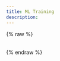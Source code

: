 ```yaml
---
title: ML Training
description:
---
```

{% raw %}
<style>
  /* ML Storage Calculator styles */
  #ml-storage-calculator-app {
    font-family: Arial, sans-serif;
    margin: 2rem 0;
  }
  #ml-storage-calculator-app .field {
    display: flex;
    flex-direction: column;
    align-items: flex-end;
    margin-top: 1rem;
  }
  #ml-storage-calculator-app label {
    margin-bottom: 0.5rem;
  }
  #ml-storage-calculator-app input,
  #ml-storage-calculator-app select {
    width: 200px;
  }
  #ml-storage-calculator-app table {
    width: 100%;
    border-collapse: collapse;
    margin-top: 2rem;
  }
  #ml-storage-calculator-app th,
  #ml-storage-calculator-app td {
    border: 1px solid #ccc;
    padding: 0.5rem;
    text-align: left;
  }
  #ml-storage-calculator-app th {
    background: #f5f5f5;
  }
</style>

<div id="ml-storage-calculator-app"></div>

<script src="https://unpkg.com/mithril/mithril.js"></script>
<script>
  // ML Storage Calculator injected into Jekyll markdown page
  (function() {
    const Calculator = {
      params: 8,
      scale: 'B',
      checkpoints: 1,
      corpus: 0,
      gpus: 16,
      storagePerGpu: 300,

      view() {
        const { params, scale, checkpoints, corpus, gpus, storagePerGpu } = Calculator;
        const p = Math.max(0, parseFloat(params) || 0);
        const cp = Math.max(0, parseFloat(checkpoints) || 0);
        const corp = Math.max(0, parseFloat(corpus) || 0);
        const ng = Math.max(0, parseFloat(gpus) || 0);
        const spg = Math.max(0, parseFloat(storagePerGpu) || 0);

        const scaleFactor = scale === 'M' ? 1e6 : 1e9;
        const modelSizeBytes = p * scaleFactor * 12;
        const totalModelBytes = modelSizeBytes * cp;
        const toTB = x => x / Math.pow(1024, 4);
        const corpusTB = corp / 1024;
        const sharedTB = (ng * spg) / 1024;
        const requiredTB = toTB(totalModelBytes) + corpusTB;
        const freeCap = sharedTB > 0 ? (sharedTB - requiredTB) / sharedTB : 0;

        return m("div#ml-storage-calculator-app", [
          m("fieldset", [
            m("legend", "Model"),
            m("div.field", [
              m("label", "Number of parameters:"),
              m("input[type=number][min=0][step=1]", {
                value: params,
                oninput: e => Calculator.params = e.target.value
              })
            ]),
            m("div.field", [
              m("label", "Parameter scaling:"),
              m("select", {
                value: scale,
                onchange: e => Calculator.scale = e.target.value
              }, [
                m("option[value=M]", "Millions (M)"),
                m("option[value=B]", "Billions (B)")
              ])
            ]),
            m("div.field", [
              m("label", "Retained checkpoints:"),
              m("input[type=number][min=0][step=1]", {
                value: checkpoints,
                oninput: e => Calculator.checkpoints = e.target.value
              })
            ]),
            m("div.field", [
              m("label", "Training corpus size (GB):"),
              m("input[type=number][min=0][step=0.01]", {
                value: corpus,
                oninput: e => Calculator.corpus = e.target.value
              })
            ])
          ]),
          m("fieldset", [
            m("legend", "Infrastructure"),
            m("div.field", [
              m("label", "Number of GPUs:"),
              m("input[type=number][min=0][step=1]", {
                value: gpus,
                oninput: e => Calculator.gpus = e.target.value
              })
            ]),
            m("div.field", [
              m("label", "Storage per GPU (GB):"),
              m("input[type=number][min=0][step=1]", {
                value: storagePerGpu,
                oninput: e => Calculator.storagePerGpu = e.target.value
              })
            ])
          ]),
          m("table", [
            m("thead", m("tr", [ m("th", "Metric"), m("th", "Value") ])),
            m("tbody", [
              m("tr", [ m("td", "Total shared storage"), m("td", sharedTB.toFixed(3) + " TB") ]),
              m("tr", [ m("td", "Total required storage"), m("td", requiredTB.toFixed(3) + " TB") ]),
              m("tr", [ m("td", "Free capacity"), m("td", (freeCap * 100).toFixed(2) + "%") ])
            ])
          ])
        ]);
      }
    };

    m.mount(document.getElementById('ml-storage-calculator-app'), Calculator);
  })();
</script>
{% endraw %}

